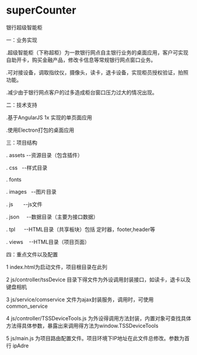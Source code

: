 # superCounter
银行超级智能柜

一：业务实现

.超级智能柜（下称超柜）为一款银行网点自主银行业务的桌面应用，客户可实现自助开卡，购买金融产品，修改卡信息等常规银行网点窗口业务。

.可对接设备，调取指纹仪，摄像头，读卡，退卡设备，实现柜员授权验证，拍照功能。

.减少由于银行网点客户的过多造成柜台窗口压力过大的情况出现。




二：技术支持

.基于AngularJS 1x 实现的单页面应用

.使用Electron打包的桌面应用




三：项目结构

. assets   --资源目录（包含插件）

. css      --样式目录

. fonts

. images   --图片目录

. js       --js文件

. json     --数据目录（主要为接口数据）

. tpl      --HTML目录（共享板块）包括 定时器，footer,header等

. views    --HTML目录（项目页面）



四：重点文件以及配置

1 index.html为启动文件，项目根目录在此列

2 js/controller/tssDevice 目录下得文件为外设调用封装接口，如读卡，退卡以及键盘相机

3 js/service/comservice 文件为ajax封装服务，调用时，可使用common_service

4 js/controller/TSSDeviceTools.js 为外设得调用方法封装，内置对象可查找具体方法得具体参数，暴露出来调用得方法为window.TSSDeviceTools

5  js/main.js 为项目路由配置文件。项目环境下IP地址在此文件总修改。参数为首行 ipAdre



